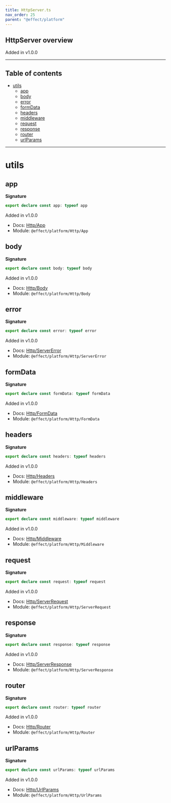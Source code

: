 ```yaml
---
title: HttpServer.ts
nav_order: 25
parent: "@effect/platform"
---
```


## HttpServer overview

Added in v1.0.0

---

<h2 class="text-delta">Table of contents</h2>

- [utils](#utils)
  - [app](#app)
  - [body](#body)
  - [error](#error)
  - [formData](#formdata)
  - [headers](#headers)
  - [middleware](#middleware)
  - [request](#request)
  - [response](#response)
  - [router](#router)
  - [urlParams](#urlparams)

---

# utils

## app

**Signature**

```ts
export declare const app: typeof app
```

Added in v1.0.0

- Docs: [Http/App](https://effect-ts.github.io/platform/platform/Http/App.html)
- Module: `@effect/platform/Http/App`

## body

**Signature**

```ts
export declare const body: typeof body
```

Added in v1.0.0

- Docs: [Http/Body](https://effect-ts.github.io/platform/platform/Http/Body.html)
- Module: `@effect/platform/Http/Body`

## error

**Signature**

```ts
export declare const error: typeof error
```

Added in v1.0.0

- Docs: [Http/ServerError](https://effect-ts.github.io/platform/platform/Http/ServerError.html)
- Module: `@effect/platform/Http/ServerError`

## formData

**Signature**

```ts
export declare const formData: typeof formData
```

Added in v1.0.0

- Docs: [Http/FormData](https://effect-ts.github.io/platform/platform/Http/FormData.html)
- Module: `@effect/platform/Http/FormData`

## headers

**Signature**

```ts
export declare const headers: typeof headers
```

Added in v1.0.0

- Docs: [Http/Headers](https://effect-ts.github.io/platform/platform/Http/Headers.html)
- Module: `@effect/platform/Http/Headers`

## middleware

**Signature**

```ts
export declare const middleware: typeof middleware
```

Added in v1.0.0

- Docs: [Http/Middleware](https://effect-ts.github.io/platform/platform/Http/Middleware.html)
- Module: `@effect/platform/Http/Middleware`

## request

**Signature**

```ts
export declare const request: typeof request
```

Added in v1.0.0

- Docs: [Http/ServerRequest](https://effect-ts.github.io/platform/platform/Http/ServerRequest.html)
- Module: `@effect/platform/Http/ServerRequest`

## response

**Signature**

```ts
export declare const response: typeof response
```

Added in v1.0.0

- Docs: [Http/ServerResponse](https://effect-ts.github.io/platform/platform/Http/ServerResponse.html)
- Module: `@effect/platform/Http/ServerResponse`

## router

**Signature**

```ts
export declare const router: typeof router
```

Added in v1.0.0

- Docs: [Http/Router](https://effect-ts.github.io/platform/platform/Http/Router.html)
- Module: `@effect/platform/Http/Router`

## urlParams

**Signature**

```ts
export declare const urlParams: typeof urlParams
```

Added in v1.0.0

- Docs: [Http/UrlParams](https://effect-ts.github.io/platform/platform/Http/UrlParams.html)
- Module: `@effect/platform/Http/UrlParams`

